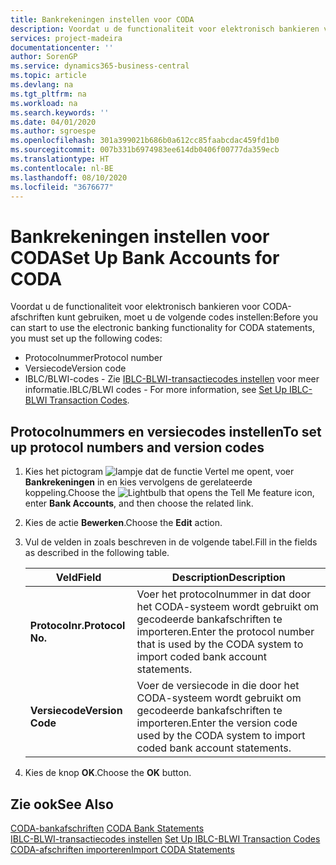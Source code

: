 ```yaml
---
title: Bankrekeningen instellen voor CODA
description: Voordat u de functionaliteit voor elektronisch bankieren voor CODA-afschriften kunt gebruiken, moet u bepaalde codes instellen.
services: project-madeira
documentationcenter: ''
author: SorenGP
ms.service: dynamics365-business-central
ms.topic: article
ms.devlang: na
ms.tgt_pltfrm: na
ms.workload: na
ms.search.keywords: ''
ms.date: 04/01/2020
ms.author: sgroespe
ms.openlocfilehash: 301a399021b686b0a612cc85faabcdac459fd1b0
ms.sourcegitcommit: 007b331b6974983ee614db0406f00777da359ecb
ms.translationtype: HT
ms.contentlocale: nl-BE
ms.lasthandoff: 08/10/2020
ms.locfileid: "3676677"
---
```

# <a name="set-up-bank-accounts-for-coda"></a><span data-ttu-id="a5b0c-103">Bankrekeningen instellen voor CODA</span><span class="sxs-lookup"><span data-stu-id="a5b0c-103">Set Up Bank Accounts for CODA</span></span>
<span data-ttu-id="a5b0c-104">Voordat u de functionaliteit voor elektronisch bankieren voor CODA-afschriften kunt gebruiken, moet u de volgende codes instellen:</span><span class="sxs-lookup"><span data-stu-id="a5b0c-104">Before you can start to use the electronic banking functionality for CODA statements, you must set up the following codes:</span></span>  

- <span data-ttu-id="a5b0c-105">Protocolnummer</span><span class="sxs-lookup"><span data-stu-id="a5b0c-105">Protocol number</span></span>  
- <span data-ttu-id="a5b0c-106">Versiecode</span><span class="sxs-lookup"><span data-stu-id="a5b0c-106">Version code</span></span>  
- <span data-ttu-id="a5b0c-107">IBLC/BLWI-codes - Zie [IBLC-BLWI-transactiecodes instellen](how-to-set-up-iblc-blwi-transaction-codes.md) voor meer informatie.</span><span class="sxs-lookup"><span data-stu-id="a5b0c-107">IBLC/BLWI codes - For more information, see [Set Up IBLC-BLWI Transaction Codes](how-to-set-up-iblc-blwi-transaction-codes.md).</span></span>  

## <a name="to-set-up-protocol-numbers-and-version-codes"></a><span data-ttu-id="a5b0c-108">Protocolnummers en versiecodes instellen</span><span class="sxs-lookup"><span data-stu-id="a5b0c-108">To set up protocol numbers and version codes</span></span>  

1.  <span data-ttu-id="a5b0c-109">Kies het pictogram ![lampje dat de functie Vertel me opent](../../media/ui-search/search_small.png "Vertel me wat u wilt doen"), voer **Bankrekeningen** in en kies vervolgens de gerelateerde koppeling.</span><span class="sxs-lookup"><span data-stu-id="a5b0c-109">Choose the ![Lightbulb that opens the Tell Me feature](../../media/ui-search/search_small.png "Tell me what you want to do") icon, enter **Bank Accounts**, and then choose the related link.</span></span>  
2.  <span data-ttu-id="a5b0c-110">Kies de actie **Bewerken**.</span><span class="sxs-lookup"><span data-stu-id="a5b0c-110">Choose the **Edit** action.</span></span>  
3.  <span data-ttu-id="a5b0c-111">Vul de velden in zoals beschreven in de volgende tabel.</span><span class="sxs-lookup"><span data-stu-id="a5b0c-111">Fill in the fields as described in the following table.</span></span>  

    |<span data-ttu-id="a5b0c-112">Veld</span><span class="sxs-lookup"><span data-stu-id="a5b0c-112">Field</span></span>|<span data-ttu-id="a5b0c-113">Description</span><span class="sxs-lookup"><span data-stu-id="a5b0c-113">Description</span></span>|  
    |---------------------------------|---------------------------------------|  
    |<span data-ttu-id="a5b0c-114">**Protocolnr.**</span><span class="sxs-lookup"><span data-stu-id="a5b0c-114">**Protocol No.**</span></span>|<span data-ttu-id="a5b0c-115">Voer het protocolnummer in dat door het CODA-systeem wordt gebruikt om gecodeerde bankafschriften te importeren.</span><span class="sxs-lookup"><span data-stu-id="a5b0c-115">Enter the protocol number that is used by the CODA system to import coded bank account statements.</span></span>|  
    |<span data-ttu-id="a5b0c-116">**Versiecode**</span><span class="sxs-lookup"><span data-stu-id="a5b0c-116">**Version Code**</span></span>|<span data-ttu-id="a5b0c-117">Voer de versiecode in die door het CODA-systeem wordt gebruikt om gecodeerde bankafschriften te importeren.</span><span class="sxs-lookup"><span data-stu-id="a5b0c-117">Enter the version code used by the CODA system to import coded bank account statements.</span></span>|  

4.  <span data-ttu-id="a5b0c-118">Kies de knop **OK**.</span><span class="sxs-lookup"><span data-stu-id="a5b0c-118">Choose the **OK** button.</span></span>  

## <a name="see-also"></a><span data-ttu-id="a5b0c-119">Zie ook</span><span class="sxs-lookup"><span data-stu-id="a5b0c-119">See Also</span></span>  
 <span data-ttu-id="a5b0c-120">[CODA-bankafschriften](coda-bank-statements.md) </span><span class="sxs-lookup"><span data-stu-id="a5b0c-120">[CODA Bank Statements](coda-bank-statements.md) </span></span>  
 <span data-ttu-id="a5b0c-121">[IBLC-BLWI-transactiecodes instellen](how-to-set-up-iblc-blwi-transaction-codes.md) </span><span class="sxs-lookup"><span data-stu-id="a5b0c-121">[Set Up IBLC-BLWI Transaction Codes](how-to-set-up-iblc-blwi-transaction-codes.md) </span></span>  
 [<span data-ttu-id="a5b0c-122">CODA-afschriften importeren</span><span class="sxs-lookup"><span data-stu-id="a5b0c-122">Import CODA Statements</span></span>](how-to-import-coda-statements.md)
